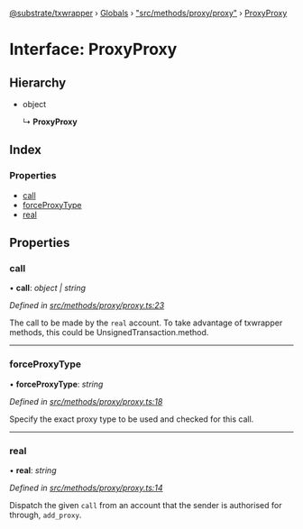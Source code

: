 [@substrate/txwrapper](../README.md) › [Globals](../globals.md) › ["src/methods/proxy/proxy"](../modules/_src_methods_proxy_proxy_.md) › [ProxyProxy](_src_methods_proxy_proxy_.proxyproxy.md)

# Interface: ProxyProxy

## Hierarchy

* object

  ↳ **ProxyProxy**

## Index

### Properties

* [call](_src_methods_proxy_proxy_.proxyproxy.md#call)
* [forceProxyType](_src_methods_proxy_proxy_.proxyproxy.md#forceproxytype)
* [real](_src_methods_proxy_proxy_.proxyproxy.md#real)

## Properties

###  call

• **call**: *object | string*

*Defined in [src/methods/proxy/proxy.ts:23](https://github.com/paritytech/txwrapper/blob/8c6ea2d/src/methods/proxy/proxy.ts#L23)*

The call to be made by the `real` account.
To take advantage of txwrapper methods, this could be UnsignedTransaction.method.

___

###  forceProxyType

• **forceProxyType**: *string*

*Defined in [src/methods/proxy/proxy.ts:18](https://github.com/paritytech/txwrapper/blob/8c6ea2d/src/methods/proxy/proxy.ts#L18)*

Specify the exact proxy type to be used and checked for this call.

___

###  real

• **real**: *string*

*Defined in [src/methods/proxy/proxy.ts:14](https://github.com/paritytech/txwrapper/blob/8c6ea2d/src/methods/proxy/proxy.ts#L14)*

Dispatch the given `call` from an account that the sender is authorised for
 through, `add_proxy`.
